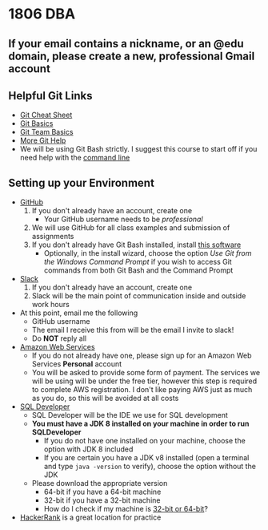 # 1806 DBA

## If your email contains a nickname, or an @edu domain, please create a new, professional Gmail account

## Helpful Git Links
* [Git Cheat Sheet](https://services.github.com/on-demand/downloads/github-git-cheat-sheet.pdf)
* [Git Basics](https://www.youtube.com/watch?v=0fKg7e37bQE&feature=youtu.be)
* [Git Team Basics](https://www.youtube.com/watch?v=oFYyTZwMyAg&feature=youtu.be)
* [More Git Help](https://git-scm.com/book/en/v2/Getting-Started-Git-Basics)
* We will be using Git Bash strictly. I suggest this course to start off if you need help with the [command line](https://www.codecademy.com/learn/learn-the-command-line)

## Setting up your Environment
* [GitHub](https://github.com)
    1. If you don't already have an account, create one
        * Your GitHub username needs to be _professional_
    2. We will use GitHub for all class examples and submission of assignments
    3. If you don't already have Git Bash installed, install [this software](https://git-scm.com/downloads)
        * Optionally, in the install wizard, choose the option _Use Git from the Windows Command Prompt_ if you wish to access Git commands from both Git Bash and the Command Prompt
* [Slack](https://slack.com)
    1. If you don't already have an account, create one
    2. Slack will be the main point of communication inside and outside work hours
* At this point, email me the following
    * GitHub username
    * The email I receive this from will be the email I invite to slack!
    * Do __NOT__ reply all
* [Amazon Web Services](https://aws.amazon.com/)
    * If you do not already have one, please sign up for an Amazon Web Services __Personal__ account
    * You will be asked to provide some form of payment. The services we will be using will be under the free tier, however this step is required to complete AWS registration. I don't like paying AWS just as much as you do, so this will be avoided at all costs 
* [SQL Developer](http://www.oracle.com/technetwork/developer-tools/sql-developer/downloads/index.html)
    * SQL Developer will be the IDE we use for SQL development 
    * __You must have a JDK 8 installed on your machine in order to run SQLDeveloper__
        * If you do not have one installed on your machine, choose the option with JDK 8 included
        * If you are certain you have a JDK v8 installed (open a terminal and type ```java -version``` to verify), choose the option without the JDK
    * Please download the appropriate version
        * 64-bit if you have a 64-bit machine
        * 32-bit if you have a 32-bit machine
        * How do I check if my machine is [32-bit or 64-bit](https://www.computerhope.com/issues/ch001121.htm)?
* [HackerRank](https://www.hackerrank.com/) is a great location for practice 
